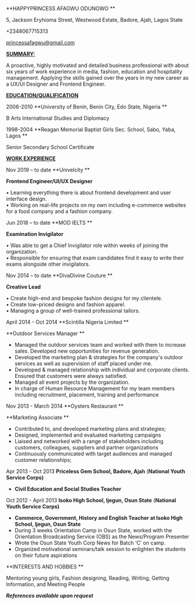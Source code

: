 

**HAPPYPRINCESS AFAGWU ODUNOWO **

5, Jackson Eryhioma Street, Westwood Estate, Badore, Ajah, Lagos State

+2348067715313

princessafagwu@gmail.com

**<span style="text-decoration:underline;">SUMMARY: </span>**

A proactive, highly motivated and detailed business professional with about six years of work experience in media, fashion, education and hospitality management. Applying the skills gained over the years in my new career as a UX/UI Designer and Frontend Engineer.

**<span style="text-decoration:underline;">EDUCATION/QUALIFICATION </span>**

2006-2010 **University of Benin, Benin City, Edo State, Nigeria **

B Arts International Studies and Diplomacy 

1998-2004 **Reagan Memorial Baptist Girls Sec. School, Sabo, Yaba, Lagos **

Senior Secondary School Certificate 

**<span style="text-decoration:underline;">WORK EXPERIENCE </span>**

Nov 2019 – to date **Univelcity **

**Frontend Engineer/UI/UX Designer**

• Learning everything there is about frontend development and user interface design. \
• Working on real-life projects on my own including e-commerce websites for a food company and a fashion company.

Jun 2018 – to date **MOD IELTS **

**Examination Invigilator**

• Was able to get a Chief Invigilator role within weeks of joining the organization. \
• Responsible for ensuring that exam candidates find it easy to write their exams alongside other invigilators.

Nov 2014 – to date **DivaDivine Couture **

**Creative Lead**

• Create high-end and bespoke fashion designs for my clientele. \
• Create low-priced designs and fashion apparel. \
• Managing a group of well-trained professional tailors.

April 2014 - Oct 2014 **Scintilla Nigeria Limited **

**Outdoor Services Manager **



*   Managed the outdoor services team and worked with them to increase sales. Developed new opportunities for revenue generation.
*   Developed the marketing plan & strategies for the company's outdoor services as well as supervision of staff placed under me.
*   Developed & managed relationship with individual and corporate clients. Ensured that customers were always satisfied.
*   Managed all event projects by the organization.
*   In charge of Human Resource Management for my team members including recruitment, placement, training and performance 

Nov 2013 - March 2014 **Oysters Restaurant **

**Marketing Associate **



*   Contributed to, and developed marketing plans and strategies;
*   Designed, implemented and evaluated marketing campaigns
*   Liaised and networked with a range of stakeholders including customers, colleagues, suppliers and partner organizations
*   Continuously communicated with target audiences and managed customer relationships; 

Apr 2013 - Oct 2013 **Priceless Gem School, Badore, Ajah** (**National Youth Service Corps)**



*   **Civil Education and Social Studies Teacher** 

Oct 2012 - April 2013 **Isoko High School, Ijegun, Osun State** (**National Youth Service Corps)**



*   **Commerce, Government, History and English Teacher at Isoko High School, Ijegun, Osun State**
*   During 3 weeks Orientation Camp in Osun State, worked with the Orientation Broadcasting Service (OBS) as the News/Program Presenter 
*   Wrote the Osun State Youth Corp News for Batch ‘C’ on camp.
*   Organized motivational seminars/talk session to enlighten the students on their future aspirations 

**INTERESTS AND HOBBIES **

Mentoring young girls, Fashion designing, Reading, Writing, Getting Information, and Meeting People 

**_References available upon request_**
